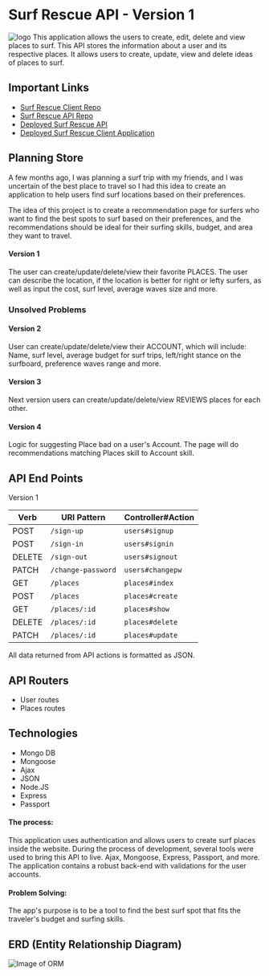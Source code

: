 # Surf Rescue API - Version 1
![logo](https://i.imgur.com/s7xFfWt.jpg)
This application allows the users to create, edit, delete and view places to surf. 
This API stores the information about a user and its respective places. It allows users to create, update, view and delete ideas of places to surf.

## Important Links
- [Surf Rescue Client Repo](https://github.com/thiagobardini/surf-rescue-client)
- [Surf Rescue API Repo](https://github.com/thiagobardini/surf-rescue-api)
- [Deployed Surf Rescue API](https://limitless-plateau-08641.herokuapp.com/)
- [Deployed Surf Rescue Client Application](https://thiagobardini.github.io/surf-rescue-client/)

## Planning Store
A few months ago, I was planning a surf trip with my friends, and I was uncertain of the best place to travel so I had this idea to create an application to help users find surf locations based on their preferences.

The idea of this project is to create a recommendation page for surfers who want to find the best spots to surf based on their preferences, and the recommendations should be ideal for their surfing skills, budget, and area they want to travel.
#### Version 1
The user can create/update/delete/view their favorite PLACES. The user can describe the location, if the location is better for right or lefty surfers, as well as input the cost, surf level, average waves size and more. 
### Unsolved Problems 
#### Version 2
User can create/update/delete/view their ACCOUNT, which will include: Name, surf level, average budget for surf trips, left/right stance on the surfboard, preference waves range and more.
#### Version 3
Next version users can create/update/delete/view REVIEWS places for each other. 
#### Version 4
Logic for suggesting Place bad on a user's Account. The page will do recommendations matching Places skill to Account skill. 


## API End Points
Version 1

| Verb   | URI Pattern            | Controller#Action |
|--------|------------------------|-------------------|
| POST   | `/sign-up`             | `users#signup`    |
| POST   | `/sign-in`             | `users#signin`    |
| DELETE | `/sign-out`            | `users#signout`   |
| PATCH  | `/change-password`     | `users#changepw`  |
| GET    | `/places`              | `places#index`    |
| POST   | `/places`              | `places#create`   |
| GET    | `/places/:id`          | `places#show`     |
| DELETE | `/places/:id`          | `places#delete`   |
| PATCH  | `/places/:id`          | `places#update`   |

All data returned from API actions is formatted as JSON.

## API Routers
- User routes
- Places routes

## Technologies
- Mongo DB
- Mongoose
- Ajax
- JSON
- Node.JS
- Express
- Passport


#### The process:
This application uses authentication and allows users to create surf places inside the website. During the process of development, several tools were used to bring this API to live. Ajax, Mongoose, Express, Passport, and more. The application contains a robust back-end with validations for the user accounts. 

#### Problem Solving:
The app's purpose is to be a tool to find the best surf spot that fits the traveler's budget and surfing skills.



## ERD (Entity Relationship Diagram)
![Image of ORM](https://i.imgur.com/DKEqUAu.png)


